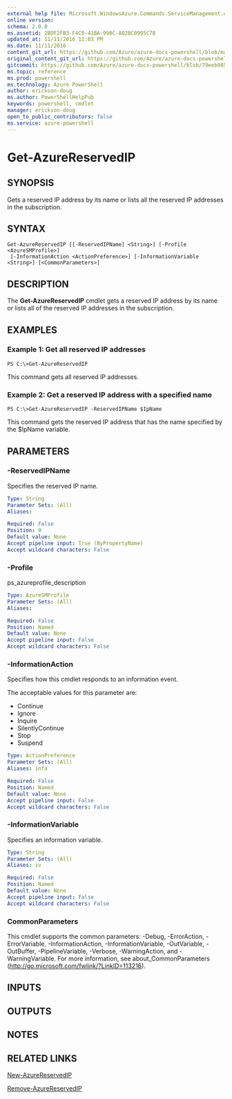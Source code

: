 ```yaml
---
external help file: Microsoft.WindowsAzure.Commands.ServiceManagement.dll-Help.xml
online version: 
schema: 2.0.0
ms.assetid: 2BDF2FB3-F4C0-41BA-99BC-A02BC0995C7B
updated_at: 11/11/2016 11:03 PM
ms.date: 11/11/2016
content_git_url: https://github.com/Azure/azure-docs-powershell/blob/master/azureps-cmdlets-docs/ServiceManagement/Azure.Service/v1.6.1/Get-AzureReservedIP.md
original_content_git_url: https://github.com/Azure/azure-docs-powershell/blob/master/azureps-cmdlets-docs/ServiceManagement/Azure.Service/v1.6.1/Get-AzureReservedIP.md
gitcommit: https://github.com/Azure/azure-docs-powershell/blob/79eeb985ea480979357fb4695832a0c3d29a48bf/azureps-cmdlets-docs/ServiceManagement/Azure.Service/v1.6.1/Get-AzureReservedIP.md
ms.topic: reference
ms.prod: powershell
ms.technology: Azure PowerShell
author: erickson-doug
ms.author: PowerShellHelpPub
keywords: powershell, cmdlet
manager: erickson-doug
open_to_public_contributors: false
ms.service: azure-powershell
---
```


# Get-AzureReservedIP

## SYNOPSIS
Gets a reserved IP address by its name or lists all the reserved IP addresses in the subscription.

## SYNTAX

```
Get-AzureReservedIP [[-ReservedIPName] <String>] [-Profile <AzureSMProfile>]
 [-InformationAction <ActionPreference>] [-InformationVariable <String>] [<CommonParameters>]
```

## DESCRIPTION
The **Get-AzureReservedIP** cmdlet gets a reserved IP address by its name or lists all of the reserved IP addresses in the subscription.

## EXAMPLES

### Example 1: Get all reserved IP addresses
```
PS C:\>Get-AzureReservedIP
```

This command gets all reserved IP addresses.

### Example 2: Get a reserved IP address with a specified name
```
PS C:\>Get-AzureReservedIP -ReservedIPName $IpName
```

This command gets the reserved IP address that has the name specified by the $IpName variable.

## PARAMETERS

### -ReservedIPName
Specifies the reserved IP name.

```yaml
Type: String
Parameter Sets: (All)
Aliases: 

Required: False
Position: 0
Default value: None
Accept pipeline input: True (ByPropertyName)
Accept wildcard characters: False
```

### -Profile
ps_azureprofile_description

```yaml
Type: AzureSMProfile
Parameter Sets: (All)
Aliases: 

Required: False
Position: Named
Default value: None
Accept pipeline input: False
Accept wildcard characters: False
```

### -InformationAction
Specifies how this cmdlet responds to an information event.

The acceptable values for this parameter are:

- Continue
- Ignore
- Inquire
- SilentlyContinue
- Stop
- Suspend

```yaml
Type: ActionPreference
Parameter Sets: (All)
Aliases: infa

Required: False
Position: Named
Default value: None
Accept pipeline input: False
Accept wildcard characters: False
```

### -InformationVariable
Specifies an information variable.

```yaml
Type: String
Parameter Sets: (All)
Aliases: iv

Required: False
Position: Named
Default value: None
Accept pipeline input: False
Accept wildcard characters: False
```

### CommonParameters
This cmdlet supports the common parameters: -Debug, -ErrorAction, -ErrorVariable, -InformationAction, -InformationVariable, -OutVariable, -OutBuffer, -PipelineVariable, -Verbose, -WarningAction, and -WarningVariable. For more information, see about_CommonParameters (http://go.microsoft.com/fwlink/?LinkID=113216).

## INPUTS

## OUTPUTS

## NOTES

## RELATED LINKS

[New-AzureReservedIP](xref:ServiceManagement/Azure.Service/v1.6.1/New-AzureReservedIP.md)

[Remove-AzureReservedIP](xref:ServiceManagement/Azure.Service/v1.6.1/Remove-AzureReservedIP.md)


